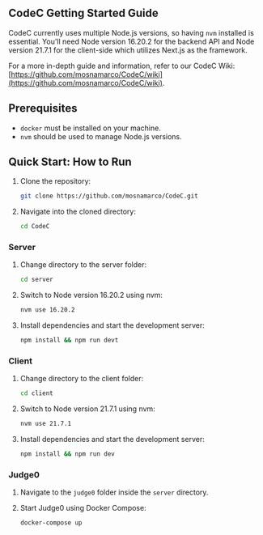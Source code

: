 ## CodeC Getting Started Guide

CodeC currently uses multiple Node.js versions, so having `nvm` installed is essential. You'll need Node version 16.20.2 for the backend API and Node version 21.7.1 for the client-side which utilizes Next.js as the framework.

For a more in-depth guide and information, refer to our CodeC Wiki: [https://github.com/mosnamarco/CodeC/wiki](https://github.com/mosnamarco/CodeC/wiki).

## Prerequisites

* `docker` must be installed on your machine.
* `nvm` should be used to manage Node.js versions.

## Quick Start: How to Run

1. Clone the repository:

   ```bash
   git clone https://github.com/mosnamarco/CodeC.git
   ```

2. Navigate into the cloned directory:

   ```bash
   cd CodeC
   ```

### Server

1. Change directory to the server folder:

   ```bash
   cd server
   ```

2. Switch to Node version 16.20.2 using nvm:

   ```bash
   nvm use 16.20.2
   ```

3. Install dependencies and start the development server:

   ```bash
   npm install && npm run devt
   ```

### Client

1. Change directory to the client folder:

   ```bash
   cd client
   ```

2. Switch to Node version 21.7.1 using nvm:

   ```bash
   nvm use 21.7.1
   ```

3. Install dependencies and start the development server:

   ```bash
   npm install && npm run dev
   ```

### Judge0

1. Navigate to the `judge0` folder inside the `server` directory.

2. Start Judge0 using Docker Compose:

   ```bash
   docker-compose up
   ```
